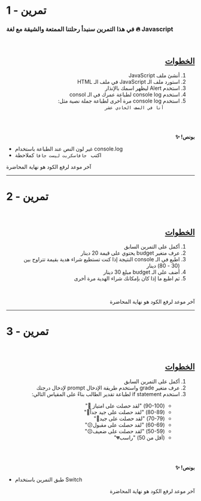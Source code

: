 # تمرين - 1

### في هذا التمرين سنبدأ رحلتنا الممتعة والشيقة مع لغة 🔥 Javascript

<br>
<h2 dir="rtl"><strong><a href="https://docs.google.com/document/d/1Kbx2KDfW98IgxbKZ_6U-GMZ0rTvh1UkWObAiDO7GKLk/edit#">الخطوات</a></strong></h2>

<div dir="rtl">
  <ol>
    <li>أنشئ ملف JavaScript</li>
    <li> استورد ملف الـ JavaScript في ملف الـ HTML</li>
    <li>استخدم Alert ليظهر اسمك بالإنذار </li>
    <li> استخدم console log لطباعة عمرك في الـ consol</li>
    <li>استخدم console log مرة أخرى لطباعة جملة نصية مثل:<br><code>      أنا في الصف الحادي عشر</code></li>
    </ol>
  </div>
  <br>
  <br>
  <p dir="rtl">
<strong>بونص! ✨</strong></p>

- غير لون النص عند الطباعة باستخدام console.log
- اكتب <code> جافاسكربت ليست جافا</code> كملاحظة

آخر موعد لرفع الكود هو نهاية المحاضرة

<hr>

# تمرين - 2

<br> 
<h2 dir="rtl"><strong><a href="https://docs.google.com/document/d/1WqgvYdO_SEOXCVnVdV5JSHs3iNNn_MNuUrDMIOmkl-c/edit#">الخطوات</a></strong></h2>
<div dir="rtl">
  <ol>
    <li>أكمل على التمرين السابق</li>
    <li>عرف متغير budget يحتوي على قيمة  20  دينار</li>
    <li>اطبع في الـ console النتيجة إذا كنت تستطيع شراء هدية بقيمة تتراوح بين (30 - 80) دينار</li>
    <li>أضف على الـ budget  مبلغ 30 دينار</li>
    <li>ثم اطبع ما إذا كان بإمكانك شراء الهدية مرة أخرى</li>
  </ol>
 </div>
 <br>
 <p dir="rtl">
 آخر موعد لرفع الكود هو نهاية المحاضرة
</p>

<hr>

# تمرين - 3

<br> 
<h2 dir="rtl"><strong><a href="https://docs.google.com/document/d/1raFMd5vB3NxfgjiLl9yK3dNcL84q3al09x_X3cjzDjA/edit">الخطوات</a></strong></h2>
<div dir="rtl">
  <ol>
    <li>أكمل على التمرين السابق</li>
    <li>عرف متغير grade واستخدم طريقة الإدخال prompt لإدخال درجتك</li>
    <li>استخدم if statement لطباعة تقدير الطالب بناءً على المقياس التالي:</li>
    <ul>
      <li>(90-100) "لقد حصلت على امتياز 🥳" </li>
      <li> (80-89) "لقد حصلت على جيد جداً🤩"</li> 
      <li>(70-79) "لقد حصلت على جيد🙂"</li> 
      <li>(60-69) "لقد حصلت على مقبول😕"</li> 
      <li>(50-59) "لقد حصلت على ضعيف☹️"</li> 
      <li>(أقل من 50) "راسب💔"</li> 
    <ul>
  </ol>
 </div>
 <br>
 <br>
 <p dir="rtl">
<strong>بونص! ✨</strong></p>

- طبق التمرين باستخدام Switch
 <p dir="rtl">
 آخر موعد لرفع الكود هو نهاية المحاضرة
</p>
